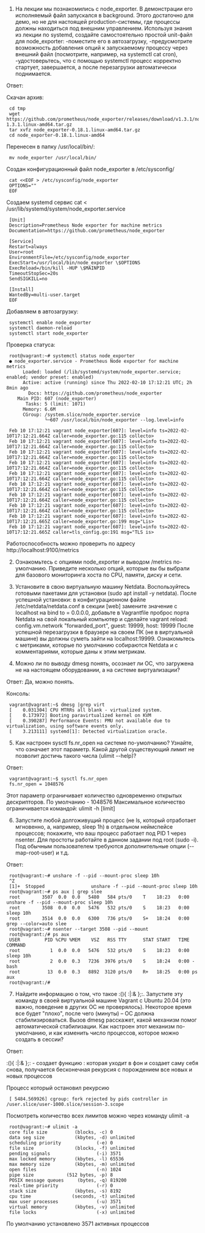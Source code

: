 1) На лекции мы познакомились с node_exporter. В демонстрации его исполняемый файл запускался в background. Этого достаточно для демо, но не для настоящей production-системы, где процессы должны находиться под внешним управлением. Используя знания из лекции по systemd, создайте самостоятельно простой unit-файл для node_exporter:
-поместите его в автозагрузку,
-предусмотрите возможность добавления опций к запускаемому процессу через внешний файл (посмотрите, например, на systemctl cat cron),
-удостоверьтесь, что с помощью systemctl процесс корректно стартует, завершается, а после перезагрузки автоматически поднимается.

Ответ:

Скачан архив:
     
     сd tmp     
     wget https://github.com/prometheus/node_exporter/releases/download/v1.3.1/node_exporter-1.3.1.linux-amd64.tar.gz
     tar xvfz node_exporter-0.18.1.linux-amd64.tar.gz
     cd node_exporter-0.18.1.linux-amd64

Перенесен в папку /usr/local/bin/:

     mv node_exporter /usr/local/bin/
     
Создан конфигурационный файл node_exporter в /etc/sysconfig/ 

     cat <<EOF > /etc/sysconfig/node_exporter
     OPTIONS=""
     EOF

Создаем systemd сервис
     сat <<EOF > /usr/lib/systemd/system/node_exporter.service

     [Unit]
     Description=Prometheus Node exporter for machine metrics
     Documentation=https://github.com/prometheus/node_exporter

     [Service]
     Restart=always
     User=root
     EnvironmentFile=/etc/sysconfig/node_exporter
     ExecStart=/usr/local/bin/node_exporter \$OPTIONS
     ExecReload=/bin/kill -HUP \$MAINPID
     TimeoutStopSec=20s
     SendSIGKILL=no

     [Install]
     WantedBy=multi-user.target
     EOF

Добавляем в автозагрузку:
     
     systemctl enable node_exporter
     systemctl daemon-reload
     systemctl start node_exporter

Проверка статуса:
     
     root@vagrant:~# systemctl status node_exporter
     ● node_exporter.service - Prometheus Node exporter for machine metrics
          Loaded: loaded (/lib/systemd/system/node_exporter.service; enabled; vendor preset: enabled)
          Active: active (running) since Thu 2022-02-10 17:12:21 UTC; 2h 8min ago
            Docs: https://github.com/prometheus/node_exporter
        Main PID: 607 (node_exporter)
           Tasks: 5 (limit: 1071)
          Memory: 6.6M
          CGroup: /system.slice/node_exporter.service
                  └─607 /usr/local/bin/node_exporter --log.level=info

     Feb 10 17:12:21 vagrant node_exporter[607]: level=info ts=2022-02-10T17:12:21.664Z caller=node_exporter.go:115 collecto>
     Feb 10 17:12:21 vagrant node_exporter[607]: level=info ts=2022-02-10T17:12:21.664Z caller=node_exporter.go:115 collecto>
     Feb 10 17:12:21 vagrant node_exporter[607]: level=info ts=2022-02-10T17:12:21.664Z caller=node_exporter.go:115 collecto>
     Feb 10 17:12:21 vagrant node_exporter[607]: level=info ts=2022-02-10T17:12:21.664Z caller=node_exporter.go:115 collecto>
     Feb 10 17:12:21 vagrant node_exporter[607]: level=info ts=2022-02-10T17:12:21.664Z caller=node_exporter.go:115 collecto>
     Feb 10 17:12:21 vagrant node_exporter[607]: level=info ts=2022-02-10T17:12:21.664Z caller=node_exporter.go:115 collecto>
     Feb 10 17:12:21 vagrant node_exporter[607]: level=info ts=2022-02-10T17:12:21.664Z caller=node_exporter.go:115 collecto>
     Feb 10 17:12:21 vagrant node_exporter[607]: level=info ts=2022-02-10T17:12:21.664Z caller=node_exporter.go:115 collecto>
     Feb 10 17:12:21 vagrant node_exporter[607]: level=info ts=2022-02-10T17:12:21.665Z caller=node_exporter.go:199 msg="Lis>
     Feb 10 17:12:21 vagrant node_exporter[607]: level=info ts=2022-02-10T17:12:21.665Z caller=tls_config.go:191 msg="TLS is>
     
Работоспособность можно проверить по адресу http://localhost:9100/metrics

2) Ознакомьтесь с опциями node_exporter и выводом /metrics по-умолчанию. Приведите несколько опций, которые вы бы выбрали для базового мониторинга хоста по CPU, памяти, диску и сети.

3) Установите в свою виртуальную машину Netdata. Воспользуйтесь готовыми пакетами для установки (sudo apt install -y netdata). После успешной установки:
в конфигурационном файле /etc/netdata/netdata.conf в секции [web] замените значение с localhost на bind to = 0.0.0.0,
добавьте в Vagrantfile проброс порта Netdata на свой локальный компьютер и сделайте vagrant reload:
config.vm.network "forwarded_port", guest: 19999, host: 19999
После успешной перезагрузки в браузере на своем ПК (не в виртуальной машине) вы должны суметь зайти на localhost:19999. Ознакомьтесь с метриками, которые по умолчанию собираются Netdata и с комментариями, которые даны к этим метрикам.

4) Можно ли по выводу dmesg понять, осознает ли ОС, что загружена не на настоящем оборудовании, а на системе виртуализации?

Ответ:
Да, можно понять.
     
Консоль:
     
     vagrant@vagrant:~$ dmesg |grep virt
     [    0.031304] CPU MTRRs all blank - virtualized system.
     [    0.173972] Booting paravirtualized kernel on KVM
     [    0.390287] Performance Events: PMU not available due to virtualization, using software events only.
     [    3.213111] systemd[1]: Detected virtualization oracle.

5) Как настроен sysctl fs.nr_open на системе по-умолчанию? Узнайте, что означает этот параметр. Какой другой существующий лимит не позволит достичь такого числа (ulimit --help)?

Ответ:
     
     vagrant@vagrant:~$ sysctl fs.nr_open
     fs.nr_open = 1048576
     
Этот параметр ограничивает количество одновременно открытых дескрипторов. По умолчанию - 1048576
Максимальное количество ограничивается командой:
     ulimit -h [limit]

6) Запустите любой долгоживущий процесс (не ls, который отработает мгновенно, а, например, sleep 1h) в отдельном неймспейсе процессов; покажите, что ваш процесс работает под PID 1 через nsenter. Для простоты работайте в данном задании под root (sudo -i). Под обычным пользователем требуются дополнительные опции (--map-root-user) и т.д.
     
Ответ:
     
     root@vagrant:~# unshare -f --pid --mount-proc sleep 10h
     ^Z
     [1]+  Stopped                 unshare -f --pid --mount-proc sleep 10h
     root@vagrant:~# ps aux | grep slee
     root        3507  0.0  0.0   5480   584 pts/0    T    18:23   0:00 unshare -f --pid --mount-proc sleep 10h
     root        3508  0.0  0.0   5476   532 pts/0    S    18:23   0:00 sleep 10h
     root        3514  0.0  0.0   6300   736 pts/0    S+   18:24   0:00 grep --color=auto slee
     root@vagrant:~# nsenter --target 3508 --pid --mount
     root@vagrant:/# ps aux
     USER         PID %CPU %MEM    VSZ   RSS TTY      STAT START   TIME COMMAND
     root           1  0.0  0.0   5476   532 pts/0    S    18:23   0:00 sleep 10h
     root           2  0.0  0.3   7236  3976 pts/0    S    18:24   0:00 -bash
     root          13  0.0  0.3   8892  3120 pts/0    R+   18:25   0:00 ps aux
     root@vagrant:/#


7) Найдите информацию о том, что такое :(){ :|:& };:. Запустите эту команду в своей виртуальной машине Vagrant с Ubuntu 20.04 (это важно, поведение в других ОС не проверялось). Некоторое время все будет "плохо", после чего (минуты) – ОС должна стабилизироваться. Вызов dmesg расскажет, какой механизм помог автоматической стабилизации. Как настроен этот механизм по-умолчанию, и как изменить число процессов, которое можно создать в сессии?

Ответ:
     
:(){ :|:& };: - создает функцию : которая уходит в фон и создает саму себя снова, получается бесконечная рекурсия с порождением все новых и новых процессов


Процесс который остановил рекурсию
     
     [ 5484.569926] cgroup: fork rejected by pids controller in /user.slice/user-1000.slice/session-3.scope

Посмотреть количество всех лимитов можно через команду ulimit -a
     
     root@vagrant:~# ulimit -a
     core file size          (blocks, -c) 0
     data seg size           (kbytes, -d) unlimited
     scheduling priority             (-e) 0
     file size               (blocks, -f) unlimited
     pending signals                 (-i) 3571
     max locked memory       (kbytes, -l) 65536
     max memory size         (kbytes, -m) unlimited
     open files                      (-n) 1024
     pipe size            (512 bytes, -p) 8
     POSIX message queues     (bytes, -q) 819200
     real-time priority              (-r) 0
     stack size              (kbytes, -s) 8192
     cpu time               (seconds, -t) unlimited
     max user processes              (-u) 3571
     virtual memory          (kbytes, -v) unlimited
     file locks                      (-x) unlimited

 По умолчанию установлено 3571 активных процессов
